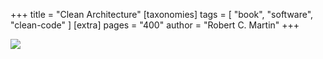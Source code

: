+++
title = "Clean Architecture"
[taxonomies]
tags = [ "book", "software", "clean-code" ]
[extra]
pages = "400"
author = "Robert C. Martin"
+++

<a target="_blank"  href="https://www.amazon.de/gp/product/0134494164/ref=as_li_tl?ie=UTF8&camp=1638&creative=6742&creativeASIN=0134494164&linkCode=as2&tag=chemaclass-21&linkId=ab2f15463aa16df7325e957c539878e0">
    <img border="0" src="https://images-na.ssl-images-amazon.com/images/I/41TPrNDI50L._SX387_BO1,204,203,200_.jpg" >
</a>

<!-- more -->
